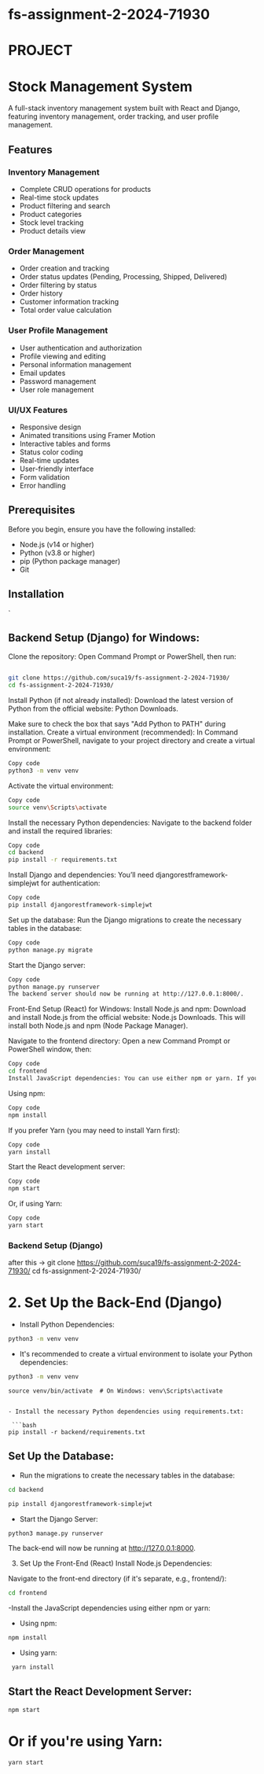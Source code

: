 # fs-assignment-2-2024-71930

# PROJECT

# Stock Management System

A full-stack inventory management system built with React and Django, featuring inventory management, order tracking, and user profile management.

## Features

### Inventory Management
- Complete CRUD operations for products
- Real-time stock updates
- Product filtering and search
- Product categories
- Stock level tracking
- Product details view

### Order Management
- Order creation and tracking
- Order status updates (Pending, Processing, Shipped, Delivered)
- Order filtering by status
- Order history
- Customer information tracking
- Total order value calculation

### User Profile Management
- User authentication and authorization
- Profile viewing and editing
- Personal information management
- Email updates
- Password management
- User role management

### UI/UX Features
- Responsive design
- Animated transitions using Framer Motion
- Interactive tables and forms
- Status color coding
- Real-time updates
- User-friendly interface
- Form validation
- Error handling

## Prerequisites

Before you begin, ensure you have the following installed:
- Node.js (v14 or higher)
- Python (v3.8 or higher)
- pip (Python package manager)
- Git

## Installation
`
## Backend Setup (Django) for Windows:
Clone the repository: Open Command Prompt or PowerShell, then run:

```bash

git clone https://github.com/suca19/fs-assignment-2-2024-71930/
cd fs-assignment-2-2024-71930/
```
Install Python (if not already installed): Download the latest version of Python from the official website: Python Downloads.

Make sure to check the box that says "Add Python to PATH" during installation.
Create a virtual environment (recommended): In Command Prompt or PowerShell, navigate to your project directory and create a virtual environment:
```bash
Copy code
python3 -m venv venv
```
Activate the virtual environment:
```bash
Copy code
source venv\Scripts\activate
```
Install the necessary Python dependencies: Navigate to the backend folder and install the required libraries:
```bash
Copy code
cd backend
pip install -r requirements.txt
```
Install Django and dependencies: You’ll need djangorestframework-simplejwt for authentication:
```bash
Copy code
pip install djangorestframework-simplejwt
```
Set up the database: Run the Django migrations to create the necessary tables in the database:
```bash
Copy code
python manage.py migrate
```
Start the Django server:

```bash
Copy code
python manage.py runserver
The backend server should now be running at http://127.0.0.1:8000/.
```
Front-End Setup (React) for Windows:
Install Node.js and npm: Download and install Node.js from the official website: Node.js Downloads. This will install both Node.js and npm (Node Package Manager).

Navigate to the frontend directory: Open a new Command Prompt or PowerShell window, then:

```bash
Copy code
cd frontend
Install JavaScript dependencies: You can use either npm or yarn. If you don’t have Yarn installed, use npm:
```
Using npm:

```bash
Copy code
npm install
```
If you prefer Yarn (you may need to install Yarn first):

```bash
Copy code
yarn install
```
Start the React development server:

```bash
Copy code
npm start
```
Or, if using Yarn:

```bash
Copy code
yarn start
```

### Backend Setup (Django)

after this ->  git clone <https://github.com/suca19/fs-assignment-2-2024-71930/>
cd fs-assignment-2-2024-71930/

# 2. Set Up the Back-End (Django)

- Install Python Dependencies:

```bash
python3 -m venv venv
```

- It's recommended to create a virtual environment to isolate your Python dependencies:

```bash
python3 -m venv venv
```
    source venv/bin/activate  # On Windows: venv\Scripts\activate
```

- Install the necessary Python dependencies using requirements.txt:

 ```bash
pip install -r backend/requirements.txt
```
## Set Up the Database:

- Run the migrations to create the necessary tables in the database:

```bash
cd backend
```

```bash
pip install djangorestframework-simplejwt
 ```
- Start the Django Server:

```bash
python3 manage.py runserver
```

The back-end will now be running at http://127.0.0.1:8000.

3. Set Up the Front-End (React)
Install Node.js Dependencies:

Navigate to the front-end directory (if it's separate, e.g., frontend/):

```bash
cd frontend
```

-Install the JavaScript dependencies using either npm or yarn:

- Using npm:
    
```bash
npm install
```

- Using yarn:

```bash
 yarn install
 ```

## Start the React Development Server:

```bash
npm start   
```

# Or if you're using Yarn: 

 ```bash
yarn start
```

